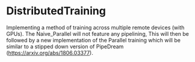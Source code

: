 # DistributedTraining
Implementing a method of training across multiple remote devices (with GPUs). The Naive_Parallel will not feature any pipelining, This will then be followed by a new implementation of the
Parallel training which will be similar to a stipped down version of PipeDream (https://arxiv.org/abs/1806.03377). 
